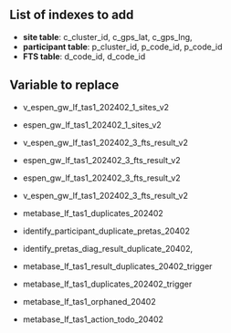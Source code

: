 ## List of indexes to add

- **site table**: c_cluster_id, c_gps_lat, c_gps_lng,
- **participant table**: p_cluster_id, p_code_id, p_code_id
- **FTS table**: d_code_id, d_code_id

## Variable to replace

- v_espen_gw_lf_tas1_202402_1_sites_v2

- espen_gw_lf_tas1_202402_1_sites_v2

- v_espen_gw_lf_tas1_202402_3_fts_result_v2

- espen_gw_lf_tas1_202402_3_fts_result_v2

- espen_gw_lf_tas1_202402_3_fts_result_v2

- v_espen_gw_lf_tas1_202402_3_fts_result_v2

- metabase_lf_tas1_duplicates_202402
- identify_participant_duplicate_pretas_20402
- identify_pretas_diag_result_duplicate_20402,
- metabase_lf_tas1_result_duplicates_20402_trigger
- metabase_lf_tas1_duplicates_202402_trigger
- metabase_lf_tas1_orphaned_20402
- metabase_lf_tas1_action_todo_20402
